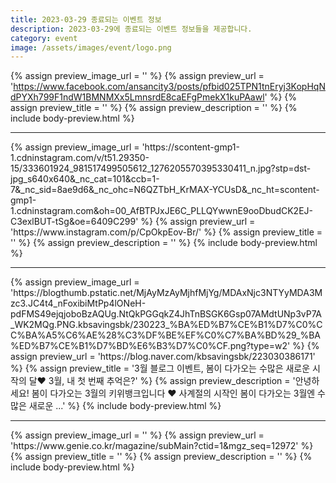 ```yaml
---
title: 2023-03-29 종료되는 이벤트 정보
description: 2023-03-29에 종료되는 이벤트 정보들을 제공합니다.
category: event
image: /assets/images/event/logo.png
---
```

{% assign preview_image_url = '' %}
{% assign preview_url = 'https://www.facebook.com/ansancity3/posts/pfbid025TPN1tnEryj3KopHqNdPYXh799F1ndW1BMNMXx5LmnsrdE8caEFgPmekX1kuPAawl' %}
{% assign preview_title = '' %}
{% assign preview_description = '' %}
{% include body-preview.html %}
<hr>{% assign preview_image_url = 'https://scontent-gmp1-1.cdninstagram.com/v/t51.29350-15/333601924_981517499505612_1276205570395330411_n.jpg?stp=dst-jpg_s640x640&amp;_nc_cat=101&amp;ccb=1-7&amp;_nc_sid=8ae9d6&amp;_nc_ohc=N6QZTbH_KrMAX-YCUsD&amp;_nc_ht=scontent-gmp1-1.cdninstagram.com&amp;oh=00_AfBTPJxJE6C_PLLQYwwnE9ooDbudCK2EJ-C3exlBUT-tSg&amp;oe=6409C299' %}
{% assign preview_url = 'https://www.instagram.com/p/CpOkpEov-Br/' %}
{% assign preview_title = '' %}
{% assign preview_description = '' %}
{% include body-preview.html %}
<hr>{% assign preview_image_url = 'https://blogthumb.pstatic.net/MjAyMzAyMjhfMjYg/MDAxNjc3NTYyMDA3Mzc3.JC4t4_nFoxibiMtPp4lONeH-pdFMS49ejqjoboBzAQUg.NtQkPGGqkZ4JhTnBSGK6Gsp07AMdtUNp3vP7A_WK2MQg.PNG.kbsavingsbk/230223_%BA%ED%B7%CE%B1%D7%C0%CC%BA%A5%C6%AE%28%C3%DF%BE%EF%C0%C7%BA%BD%29_%BA%ED%B7%CE%B1%D7%BD%E6%B3%D7%C0%CF.png?type=w2' %}
{% assign preview_url = 'https://blog.naver.com/kbsavingsbk/223030386171' %}
{% assign preview_title = '3월 블로그 이벤트, 봄이 다가오는 수많은 새로운 시작의 달❤ 3월, 내 첫 번째 추억은?' %}
{% assign preview_description = '안녕하세요! 봄이 다가오는 3월의 키위뱅크입니다 ❤ 사계절의 시작인 봄이 다가오는 3월엔 수많은 새로운 ...' %}
{% include body-preview.html %}
<hr>{% assign preview_image_url = '' %}
{% assign preview_url = 'https://www.genie.co.kr/magazine/subMain?ctid=1&mgz_seq=12972' %}
{% assign preview_title = '' %}
{% assign preview_description = '' %}
{% include body-preview.html %}